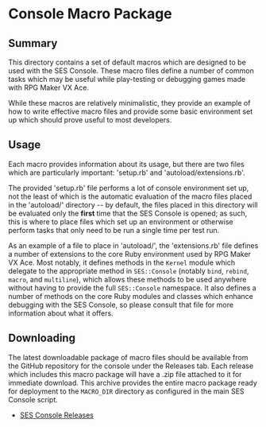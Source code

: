 Console Macro Package
===============================================================================

Summary
-------------------------------------------------------------------------------
  This directory contains a set of default macros which are designed to be used
with the SES Console. These macro files define a number of common tasks which
may be useful while play-testing or debugging games made with RPG Maker VX
Ace.

  While these macros are relatively minimalistic, they provide an example of
how to write effective macro files and provide some basic environment set up
which should prove useful to most developers.

Usage
-------------------------------------------------------------------------------
  Each macro provides information about its usage, but there are two files
which are particularly important: 'setup.rb' and 'autoload/extensions.rb'.

  The provided 'setup.rb' file performs a lot of console environment set up,
not the least of which is the automatic evaluation of the macro files placed in
the 'autoload/' directory -- by default, the files placed in this directory
will be evaluated only the **first** time that the SES Console is opened; as
such, this is where to place files which set up an environment or otherwise
perform tasks that only need to be run a single time per test run.

  As an example of a file to place in 'autoload/', the 'extensions.rb' file
defines a number of extensions to the core Ruby environment used by RPG Maker
VX Ace. Most notably, it defines methods in the `Kernel` module which delegate
to the appropriate method in `SES::Console` (notably `bind`, `rebind`, `macro`,
and `multiline`), which allows these methods to be used anywhere without having
to provide the full `SES::Console` namespace. It also defines a number of
methods on the core Ruby modules and classes which enhance debugging with the
SES Console, so please consult that file for more information about what it
offers.

Downloading
-------------------------------------------------------------------------------
  The latest downloadable package of macro files should be available from the
GitHub repository for the console under the Releases tab. Each release which
includes this macro package will have a .zip file attached to it for immediate
download. This archive provides the entire macro package ready for deployment
to the `MACRO_DIR` directory as configured in the main SES Console script.

  * [SES Console Releases](https://github.com/sesvxace/console/releases)
